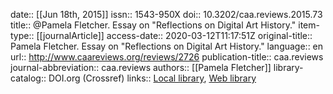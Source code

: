 date:: [[Jun 18th, 2015]]
issn:: 1543-950X
doi:: 10.3202/caa.reviews.2015.73
title:: @Pamela Fletcher. Essay on "Reflections on Digital Art History."
item-type:: [[journalArticle]]
access-date:: 2020-03-12T11:17:51Z
original-title:: Pamela Fletcher. Essay on "Reflections on Digital Art History."
language:: en
url:: http://www.caareviews.org/reviews/2726
publication-title:: caa.reviews
journal-abbreviation:: caa.reviews
authors:: [[Pamela Fletcher]]
library-catalog:: DOI.org (Crossref)
links:: [Local library](zotero://select/groups/2386895/items/EHD6WWTN), [Web library](https://www.zotero.org/groups/2386895/items/EHD6WWTN)
